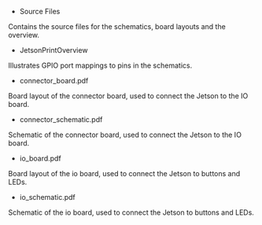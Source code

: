 - Source Files

Contains the source files for the schematics, board layouts and the overview.

- JetsonPrintOverview

Illustrates GPIO port mappings to pins in the schematics.

- connector_board.pdf

Board layout of the connector board, used to connect the Jetson to the IO board.

- connector_schematic.pdf

Schematic of the connector board, used to connect the Jetson to the IO board.

- io_board.pdf

Board layout of the io board, used to connect the Jetson to buttons and LEDs.

- io_schematic.pdf

Schematic of the io board, used to connect the Jetson to buttons and LEDs.
